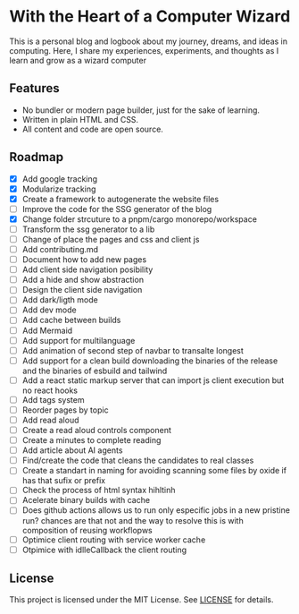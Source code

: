 # With the Heart of a Computer Wizard

This is a personal blog and logbook about my journey, dreams, and ideas in computing. Here, I share my experiences, experiments, and thoughts as I learn and grow as a wizard computer


## Features
- No bundler or modern page builder, just for the sake of learning.
- Written in plain HTML and CSS.
- All content and code are open source.

## Roadmap
- [x] Add google tracking
- [x] Modularize tracking
- [x] Create a framework to autogenerate the website files
- [ ] Improve the code for the SSG generator of the blog
- [x] Change folder strcuture to a pnpm/cargo monorepo/workspace
- [ ] Transform the ssg generator to a lib
- [ ] Change of place the pages and css and client js
- [ ] Add contributing.md
- [ ] Document how to add new pages
- [ ] Add client side navigation posibility
- [ ] Add a hide and show abstraction
- [ ] Design the client side navigation
- [ ] Add dark/ligth mode
- [ ] Add dev mode
- [ ] Add cache between builds
- [ ] Add Mermaid
- [ ] Add support for multilanguage
- [ ] Add animation of second step of navbar to transalte longest
- [ ] Add support for a clean build downloading the binaries of the release and the binaries of esbuild and tailwind
- [ ] Add a react static markup server that can import js client execution but no react hooks
- [ ] Add tags system
- [ ] Reorder pages by topic
- [ ] Add read aloud
- [ ] Create a read aloud controls component
- [ ] Create a minutes to complete reading
- [ ] Add article about AI agents
- [ ] Find/create the code that cleans the candidates to real classes
- [ ] Create a standart in naming for avoiding scanning some files by oxide if has that sufix or prefix
- [ ] Check the process of html syntax hihltinh
- [ ] Acelerate binary builds with cache
- [ ] Does github actions allows us to run only especific jobs in a new pristine run? chances are that not and the way to resolve this is with composition of reusing workflopws
- [ ] Optimice client routing with service worker cache
- [ ] Otpimice with idlleCallback the client routing
## License
This project is licensed under the MIT License. See [LICENSE](LICENSE) for details.
